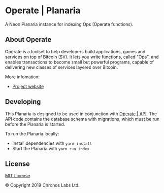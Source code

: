 # Operate | Planaria

A Neon Planaria instance for indexing Ops (Operate functions).

## About Operate

Operate is a toolset to help developers build applications, games and services on top of Bitcoin (SV). It lets you write functions, called "Ops", and enables transactions to become small but powerful programs, capable of delivering new classes of services layered over Bitcoin.

More infomation:

* [Project website](https://www.operatebsv.org)

## Developing

This Planaria is designed to be used in conjunction with [Operate | API](https://github.com/operate-bsv/op_api). The API code contains the database schema with migrations, which must be run before the Planaria is started.

To run the Planaria locally:

* Install dependencies with `yarn install`
* Start the Planaria with `yarn run index`

## License

[MIT License](https://github.com/operate-bsv/op_planaria/blob/master/LICENSE.md).

© Copyright 2019 Chronos Labs Ltd.